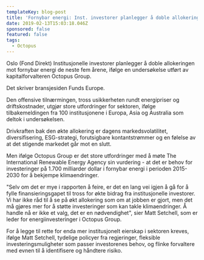 ```yaml
---
templateKey: blog-post
title: 'Fornybar energi: Inst. investorer planlegger å doble allokeringen -media'
date: 2019-02-13T15:03:18.046Z
sponsored: false
featured: false
tags:
  - Octopus
---
```

Oslo (Fond Direkt) Institusjonelle investorer planlegger å doble allokeringen mot fornybar energi de neste fem årene, ifølge en undersøkelse utført av kapitalforvalteren Octopus Group.



Det skriver bransjesiden Funds Europe.



Den offensive tilnærmingen, tross usikkerheten rundt energipriser og driftskostnader, utgjør store utfordringer for sektoren, ifølge tilbakemeldingen fra 100 institusjonene i Europa, Asia og Australia som deltok i undersøkelsen.



Drivkraften bak den økte allokering er dagens markedsvolatilitet, diversifisering, ESG-strategi, forutsigbare kontantstrømmer og en følelse av at det stigende markedet går mot en slutt.



Men ifølge Octopus Group er det store utfordringer med å møte The International Renewable Energy Agency sin vurdering - at det er behov for investeringer på 1.700 milliarder dollar i fornybar energi i perioden 2015-2030 for å bekjempe klimaendringer.



"Selv om det er mye i rapporten å feire, er det en lang vei igjen å gå for å fylle finansieringsgapet til tross for økte bidrag fra institusjonelle investorer. Vi har ikke råd til å se på økt allokering som om at jobben er gjort, men det må gjøres mer for å støtte investeringer som kan takle klimaendringer. Å handle nå er ikke et valg, det er en nødvendighet", sier Matt Setchell, som er leder for energiinvesteringer i Octopus Group.



For å legge til rette for enda mer institusjonelt eierskap i sektoren kreves, ifølge Matt Setchell, tydelige policyer fra regjeringer, fleksible investeringsmuligheter som passer investorenes behov, og flinke forvaltere med evnen til å identifisere og håndtere risiko.
